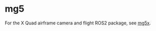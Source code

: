 # mg5

For the X Quad airframe camera and flight ROS2 package, see [mg5x](https://github.com/Henchel-Santillan/mg5x).
